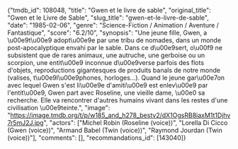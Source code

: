 {"tmdb_id": 108048, "title": "Gwen et le livre de sable", "original_title": "Gwen et le Livre de Sable", "slug_title": "gwen-et-le-livre-de-sable", "date": "1985-02-06", "genre": "Science-Fiction / Animation / Aventure / Fantastique", "score": "6.2/10", "synopsis": "Une jeune fille, Gwen, a \u00e9t\u00e9 adopt\u00e9e par une tribu de nomades, dans un monde post-apocalyptique envahi par le sable. Dans ce d\u00e9sert, o\u00f9 ne subsistent que de rares animaux, une autruche, une gerboise ou un scorpion, une entit\u00e9 inconnue d\u00e9verse parfois des flots d'objets, reproductions gigantesques de produits banals de notre monde (valises, t\u00e9l\u00e9phones, horloges...). Quand le jeune gar\u00e7on avec lequel Gwen s'est li\u00e9e d'amiti\u00e9 est enlev\u00e9 par l'entit\u00e9, Gwen part avec Roseline, une vieille dame, \u00e0 sa recherche. Elle va rencontrer d'autres humains vivant dans les restes d'une civilisation \u00e9teinte.", "image": "https://image.tmdb.org/t/p/w185_and_h278_bestv2/dX1OgsRB8iaxM1t1Djhv7r5mJ2J.jpg", "actors": ["Michel Robin (Roseline (voice))", "Lorella Di Cicco (Gwen (voice))", "Armand Babel (Twin (voice))", "Raymond Jourdan (Twin (voice))"], "comments": [], "recommandations_id": [143040]}